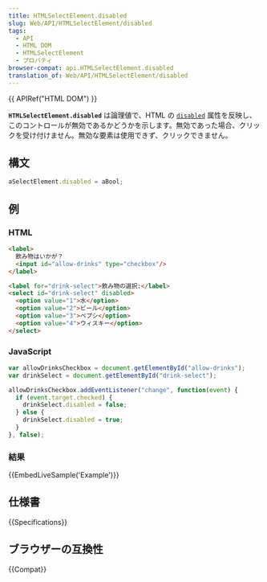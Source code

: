 ```yaml
---
title: HTMLSelectElement.disabled
slug: Web/API/HTMLSelectElement/disabled
tags:
  - API
  - HTML DOM
  - HTMLSelectElement
  - プロパティ
browser-compat: api.HTMLSelectElement.disabled
translation_of: Web/API/HTMLSelectElement/disabled
---
```

{{ APIRef("HTML DOM") }}

**`HTMLSelectElement.disabled`** は論理値で、HTML の [`disabled`](/ja/docs/Web/HTML/Element/select#attr-disabled) 属性を反映し、このコントロールが無効であるかどうかを示します。無効であった場合、クリックを受け付けません。無効な要素は使用できず、クリックできません。

## 構文

```js
aSelectElement.disabled = aBool;
```

<h2 id="Example">例</h2>

### HTML

```html
<label>
  飲み物はいかが？
  <input id="allow-drinks" type="checkbox"/>
</label>

<label for="drink-select">飲み物の選択:</label>
<select id="drink-select" disabled>
  <option value="1">水</option>
  <option value="2">ビール</option>
  <option value="3">ペプシ</option>
  <option value="4">ウィスキー</option>
</select>
```

### JavaScript

```js
var allowDrinksCheckbox = document.getElementById("allow-drinks");
var drinkSelect = document.getElementById("drink-select");

allowDrinksCheckbox.addEventListener("change", function(event) {
  if (event.target.checked) {
    drinkSelect.disabled = false;
  } else {
    drinkSelect.disabled = true;
  }
}, false);
```

### 結果

{{EmbedLiveSample('Example')}}

## 仕様書

{{Specifications}}

## ブラウザーの互換性

{{Compat}}
